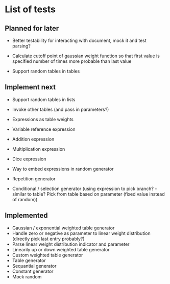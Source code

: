 # List of tests

## Planned for later

- Better testability for interacting with document, mock it and test parsing?
- Calculate cutoff point of gaussian weight function so that first value is specified number of times more probable than last value

- Support random tables in tables

## Implement next

- Support random tables in lists

- Invoke other tables (and pass in parameters?)

- Expressions as table weights
- Variable reference expression
- Addition expression
- Multiplication expression
- Dice expression
- Way to embed expressions in random generator

- Repetition generator
- Conditional / selection generator (using expression to pick branch? - similar to table?  Pick from table based on parameter (fixed value instead of random))

## Implemented

- Gaussian / exponential weighted table generator
- Handle zero or negative as parameter to linear weight distribution (directly pick last entry probably?)
- Parse linear weight distribution indicator and parameter
- Linearily up or down weighted table generator
- Custom weighted table generator
- Table generator
- Sequantial generator
- Constant generator
- Mock random
